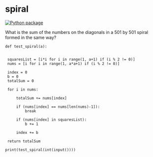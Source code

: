 # spiral

[![Python package](https://github.com/vcu-chfauerbach/spiral/actions/workflows/pytest.yml/badge.svg)](https://github.com/vcu-chfauerbach/spiral/actions/workflows/pytest.yml)

What is the sum of the numbers on the diagonals in a 501 by 501 spiral formed in the same way?


    def test_spiral(a):  
 
 
     squaresList = [i*i for i in range(1, a+1) if (i % 2 != 0)]
     nums = [i for i in range(1, a*a+1) if (i % 2 != 0)]

     index = 0
     b = 0
     totalSum = 0

     for i in nums:

         totalSum += nums[index]

         if (nums[index] == nums[len(nums)-1]):
             break

         if (nums[index] in squaresList):
             b += 1

         index += b 

     return totalSum
    
    print(test_spiral(int(input())))
